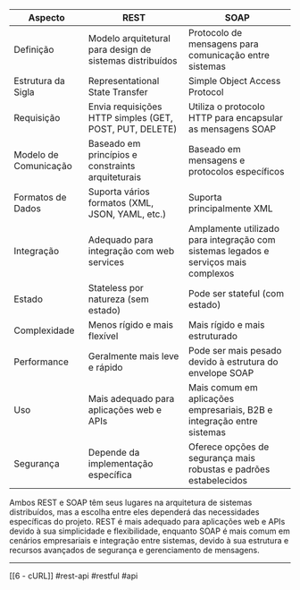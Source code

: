|Aspecto|REST|SOAP|
|---|---|---|
|Definição|Modelo arquitetural para design de sistemas distribuídos|Protocolo de mensagens para comunicação entre sistemas|
|Estrutura da Sigla|Representational State Transfer|Simple Object Access Protocol|
|Requisição|Envia requisições HTTP simples (GET, POST, PUT, DELETE)|Utiliza o protocolo HTTP para encapsular as mensagens SOAP|
|Modelo de Comunicação|Baseado em princípios e constraints arquiteturais|Baseado em mensagens e protocolos específicos|
|Formatos de Dados|Suporta vários formatos (XML, JSON, YAML, etc.)|Suporta principalmente XML|
|Integração|Adequado para integração com web services|Amplamente utilizado para integração com sistemas legados e serviços mais complexos|
|Estado|Stateless por natureza (sem estado)|Pode ser stateful (com estado)|
|Complexidade|Menos rígido e mais flexível|Mais rígido e mais estruturado|
|Performance|Geralmente mais leve e rápido|Pode ser mais pesado devido à estrutura do envelope SOAP|
|Uso|Mais adequado para aplicações web e APIs|Mais comum em aplicações empresariais, B2B e integração entre sistemas|
|Segurança|Depende da implementação específica|Oferece opções de segurança mais robustas e padrões estabelecidos|

Ambos REST e SOAP têm seus lugares na arquitetura de sistemas distribuídos, mas a escolha entre eles dependerá das necessidades específicas do projeto. REST é mais adequado para aplicações web e APIs devido à sua simplicidade e flexibilidade, enquanto SOAP é mais comum em cenários empresariais e integração entre sistemas, devido à sua estrutura e recursos avançados de segurança e gerenciamento de mensagens.

---
[[6 - cURL]] #rest-api #restful #api